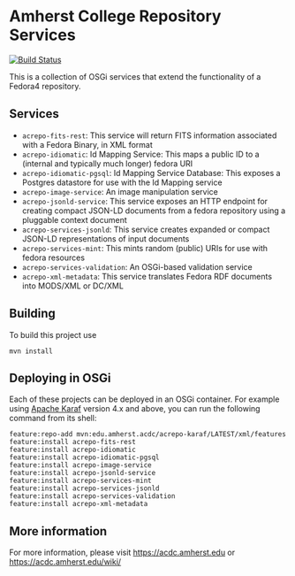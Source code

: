 Amherst College Repository Services
===================================

[![Build Status](https://travis-ci.org/acoburn/repository-extension-services.png?branch=master)](https://travis-ci.org/acoburn/repository-extension-services)

This is a collection of OSGi services that extend the functionality of a Fedora4 repository.

Services
--------

* `acrepo-fits-rest`: This service will return FITS information associated with a Fedora Binary, in XML format
* `acrepo-idiomatic`: Id Mapping Service: This maps a public ID to a (internal and typically much longer) fedora URI
* `acrepo-idiomatic-pgsql`: Id Mapping Service Database: This exposes a Postgres datastore for use with the Id Mapping service
* `acrepo-image-service`: An image manipulation service
* `acrepo-jsonld-service`: This service exposes an HTTP endpoint for creating compact JSON-LD documents from a fedora repository using a pluggable context document
* `acrepo-services-jsonld`: This service creates expanded or compact JSON-LD representations of input documents
* `acrepo-services-mint`: This mints random (public) URIs for use with fedora resources
* `acrepo-services-validation`: An OSGi-based validation service
* `acrepo-xml-metadata`: This service translates Fedora RDF documents into MODS/XML or DC/XML

Building
--------

To build this project use

    mvn install

Deploying in OSGi
-----------------

Each of these projects can be deployed in an OSGi container. For example using
[Apache Karaf](http://karaf.apache.org) version 4.x and above, you can run the following
command from its shell:

    feature:repo-add mvn:edu.amherst.acdc/acrepo-karaf/LATEST/xml/features
    feature:install acrepo-fits-rest
    feature:install acrepo-idiomatic
    feature:install acrepo-idiomatic-pgsql
    feature:install acrepo-image-service
    feature:install acrepo-jsonld-service
    feature:install acrepo-services-mint
    feature:install acrepo-services-jsonld
    feature:install acrepo-services-validation
    feature:install acrepo-xml-metadata

More information
----------------

For more information, please visit https://acdc.amherst.edu or https://acdc.amherst.edu/wiki/

